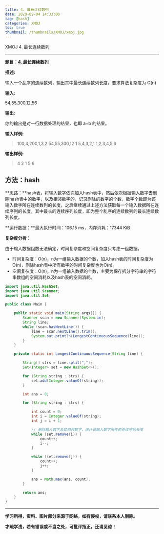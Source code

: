```yaml
---
title: 4. 最长连续数列
date: 2020-09-04 14:33:00
tag: [hash]
categories: XMOJ
toc: true
thumbnail: /thumbnails/XMOJ/xmoj.jpg
---
```


XMOJ  4. 最长连续数列

<!--more-->

---

**题目：[4. 最长连续数列](https://code.mi.com/problem/list/view?id=4)**

**描述:**

输入一个乱序的连续数列，输出其中最长连续数列长度，要求算法复杂度为 O(n) 

**输入:**

54,55,300,12,56

**输出:**

你的输出是对一行数据处理的结果，也即 a+b 的结果。

**输入样例:**

> 100,4,200,1,3,2
> 54,55,300,12
> 1
> 5,4,3,2,1
> 1,2,3,4,5,6

**输出样例:**

> 4
> 2
> 1
> 5
> 6

## 方法：hash

**思路：**hash表，将输入数字依次加入hash表中，然后依次根据输入数字去删除hash表中的数字，以及相邻数字的，记录删除的数字的个数，数字个数即为该输入数字所在连续数列的长度，之后继续通过上述方法获取每一个输入数据所在连续序列的长度，其中最长的连续序列长度，即为整个乱序的连续数列的最长连续数列长度。

**运行数据：**最大执行时间：106.15 ms，内存消耗：17344 KiB

**复杂度分析：**

由于输入数据组数无法确定，时间复杂度和空间复杂度只考虑一组数据。
* 时间复杂度：O(n)，n为一组输入数据的个数，加入hash表的时间复杂度为O(n)，删除hash表中所有数字的时间复杂度也为O(n)。
* 空间复杂度：O(n)，n为一组输入数据的个数，主要为保存拆分字符串的字符串数组的空间消耗以及hash表的空间消耗。

```java
import java.util.HashSet;
import java.util.Scanner;
import java.util.Set;

public class Main {

    public static void main(String args[]) {
        Scanner scan = new Scanner(System.in);
        String line;
        while (scan.hasNextLine()) {
            line = scan.nextLine().trim();
            System.out.println(LongestContinuousSequence(line));
        }
    }

    private static int LongestContinuousSequence(String line) {

        String[] strs = line.split(",");
        Set<Integer> set = new HashSet<>();

        for (String string : strs) {
            set.add(Integer.valueOf(string));
        }

        int ans = 0;

        for (String string : strs) {

            int count = 0;
            int i = Integer.valueOf(string);
            int j = i + 1;

            // 删除输入数字及其相邻数字，统计该输入数字所在的连续序列长度
            while (set.remove(i)) {
                count++;
                i--;
            }

            while (set.remove(j)) {
                count++;
                j++;
            }

            ans = Math.max(ans, count);
        }

        return ans;
    }
}
```

---

**学习所得，资料、图片部分来源于网络，如有侵权，请联系本人删除。**

**才疏学浅，若有错误或不当之处，可批评指正，还请见谅！**